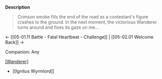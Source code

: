 **Description**
> Crimson smoke fills the end of the road as a contestant's figure crashes to the ground. In the next moment, the victorious Wanderer turns around and fixes its gaze on me...

← [[05-01.11 Battle - Fatal Heartbeat - Challenge]] | [[05-02.01 Welcome Back]] →

Companion: Any

[[Wanderer]](s)
* [[Ignitus Wyrmlord]]